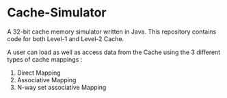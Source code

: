 # Cache-Simulator

A 32-bit cache memory simulator written in Java. This repository contains code for both Level-1 and Level-2 Cache.

A user can load as well as access data from the Cache using the 3 different types of cache mappings : 

1. Direct Mapping
2. Associative Mapping
3. N-way set associative Mapping
